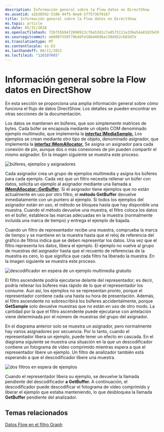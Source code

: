 ```yaml
---
description: Información general sobre la Flow datos en DirectShow
ms.assetid: a1b30592-5106-44f5-8ee0-577573670167
title: Información general sobre la Flow datos en DirectShow
ms.topic: article
ms.date: 05/31/2018
ms.openlocfilehash: 72b755b9472690913cf8a53d2c7a8575111e336e54a81835438aa8cc9e959ed5
ms.sourcegitcommit: e6600f550f79bddfe58bd4696ac50dd52cb03d7e
ms.translationtype: MT
ms.contentlocale: es-ES
ms.lasthandoff: 08/11/2021
ms.locfileid: "120107665"
---
```

# <a name="overview-of-data-flow-in-directshow"></a>Información general sobre la Flow datos en DirectShow

En esta sección se proporciona una amplia información general sobre cómo funciona el flujo de datos DirectShow. Los detalles se pueden encontrar en otras secciones de la documentación.

Los datos se mantienen en búferes, que son simplemente matrices de bytes. Cada búfer se encapsula mediante un objeto COM denominado ejemplo *multimedia*, que implementa la [**interfaz IMediaSample.**](/windows/desktop/api/Strmif/nn-strmif-imediasample) Los ejemplos se crean mediante otro tipo de objeto, denominado asignador, que implementa la [**interfaz IMemAllocator.**](/windows/desktop/api/Strmif/nn-strmif-imemallocator) Se asigna un asignador para cada conexión de pin, aunque dos o más conexiones de pin pueden compartir el mismo asignador. En la imagen siguiente se muestra este proceso.

![búferes, ejemplos y asignadores](images/dataflow.png)

Cada asignador crea un grupo de ejemplos multimedia y asigna los búferes para cada ejemplo. Cada vez que un filtro necesita rellenar un búfer con datos, solicita un ejemplo al asignador mediante una llamada a [**IMemAllocator::GetBuffer**](/windows/desktop/api/Strmif/nf-strmif-imemallocator-getbuffer). Si el asignador tiene ejemplos que no están actualmente en uso por otro filtro, el **método GetBuffer** devuelve inmediatamente con un puntero al ejemplo. Si todos los ejemplos del asignador están en uso, el método se bloquea hasta que hay disponible una muestra. Cuando el método devuelve una muestra, el filtro coloca los datos en el búfer, establece las marcas adecuadas en la muestra (normalmente incluida una marca de tiempo) y entrega el ejemplo de bajada.

Cuando un filtro de representador recibe una muestra, comprueba la marca de tiempo y se mantiene en la muestra hasta que el reloj de referencia del gráfico de filtros indica que se deben representar los datos. Una vez que el filtro representa los datos, libera el ejemplo. El ejemplo no vuelve al grupo de muestras del asignador hasta que el recuento de referencias de la muestra es cero, lo que significa que cada filtro ha liberado la muestra. En la imagen siguiente se muestra este proceso.

![descodificador en espera de un ejemplo multimedia gratuito](images/dataflow2.png)

El filtro ascendente podría ejecutarse delante del representador; es decir, podría rellenar los búferes más rápido de lo que el representador los consume. Aun así, los ejemplos no se representan pronto, porque el representador contiene cada una hasta su hora de presentación. Además, el filtro ascendente no sobrescribirá los búferes accidentalmente, porque **GetSample** solo devuelve muestras que no están en uso de otro modo. La cantidad por la que el filtro ascendente puede ejecutarse con antelación viene determinada por el número de muestras del grupo del asignador.

En el diagrama anterior solo se muestra un asignador, pero normalmente hay varios asignadores por secuencia. Por lo tanto, cuando el representador libera un ejemplo, puede tener un efecto en cascada. En el diagrama siguiente se muestra una situación en la que un descodificador contiene un fotograma de vídeo comprimido mientras espera a que el representador libere un ejemplo. Un filtro de analizador también está esperando a que el descodificador libere una muestra.

![dos filtros en espera de ejemplos](images/dataflow3.png)

Cuando el representador libera su ejemplo, se devuelve la llamada pendiente del descodificador **a GetBuffer.** A continuación, el descodificador puede descodificar el fotograma de vídeo comprimido y liberar el ejemplo que estaba manteniendo, lo que desbloquea la llamada **GetBuffer** pendiente del analizador.

## <a name="related-topics"></a>Temas relacionados

<dl> <dt>

[Datos Flow en el filtro Graph](data-flow-in-the-filter-graph.md)
</dt> </dl>

 

 



